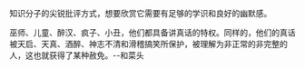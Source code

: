 知识分子的尖锐批评方式，想要欣赏它需要有足够的学识和良好的幽默感。


巫师、儿童、醉汉、疯子、小丑，他们都具备讲真话的特权。同样的，他们的真话被天启、天真、酒醉、神志不清和滑稽搞笑所保护，被理解为非正常的非完整的人，这也就获得了某种赦免。--和菜头